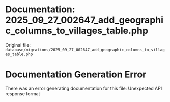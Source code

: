# Documentation: 2025_09_27_002647_add_geographic_columns_to_villages_table.php

Original file: `database/migrations/2025_09_27_002647_add_geographic_columns_to_villages_table.php`

# Documentation Generation Error

There was an error generating documentation for this file: Unexpected API response format